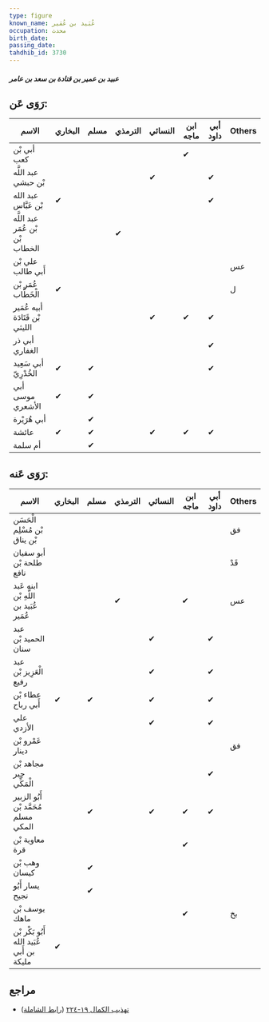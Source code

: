 ```yaml
---
type: figure
known_name: عُبَيد بن عُمَير
occupation: محدث
birth_date:
passing_date:
tahdhib_id: 3730
---
```

##### عبيد بن عمير بن قتادة بن سعد بن عامر

## رَوَى عَن:
| الاسم                           | البخاري | مسلم | الترمذي | النسائي | ابن ماجه | أبي داود | Others |
| ------------------------------- | ------- | ---- | ------- | ------- | -------- | -------- | ------ |
| أبي بْن كعب                     |         |      |         |         | ✔        |          |        |
| عبد اللَّه بْن حبشي             |         |      |         | ✔       |          | ✔        |        |
| عبد الله بْن عَبَّاس            | ✔       |      |         |         |          | ✔        |        |
| عبد اللَّه بْن عُمَر بْن الخطاب |         |      | ✔       |         |          |          |        |
| علي بْن أَبي طالب               |         |      |         |         |          |          | عس     |
| عُمَر بْن الْخَطَّاب            | ✔       |      |         |         |          |          | ل      |
| أبيه عُمَير بْن قَتَادَة الليثي |         |      |         | ✔       | ✔        | ✔        |        |
| أبي ذر الغفاري                  |         |      |         |         |          | ✔        |        |
| أبي سَعِيد الخُدْرِيّ           | ✔       | ✔    |         |         |          | ✔        |        |
| أبي موسى الأشعري                | ✔       | ✔    |         |         |          |          |        |
| أبي هُرَيْرة                    |         | ✔    |         |         |          |          |        |
| عائشة                           | ✔       | ✔    |         | ✔       | ✔        | ✔        |        |
| أم سلمة                         |         | ✔    |         |         |          |          |        |
## رَوَى عَنه:
| الاسم                                     | البخاري | مسلم | الترمذي | النسائي | ابن ماجه | أبي داود | Others |
| ----------------------------------------- | ------- | ---- | ------- | ------- | -------- | -------- | ------ |
| الْحَسَن بْن مُسْلِم بْن يناق             |         |      |         |         |          |          | فق     |
| أبو سفيان طلحة بْن نافع                   |         |      |         |         |          |          | قَدْ   |
| ابنه عَبد اللَّهِ بْن عُبَيد بن عُمَير    |         |      | ✔       |         | ✔        |          | عس     |
| عبد الحميد بْن سنان                       |         |      |         | ✔       |          | ✔        |        |
| عبد الْعَزِيز بْن رفيع                    |         |      |         | ✔       |          | ✔        |        |
| عطاء بْن أَبي رباح                        | ✔       | ✔    |         | ✔       |          | ✔        |        |
| علي الأزدي                                |         |      |         | ✔       |          | ✔        |        |
| عَمْرو بْن دينار                          |         |      |         |         |          |          | فق     |
| مجاهد بْن جبر الْمَكِّي                   |         |      |         |         |          | ✔        |        |
| أَبُو الزبير مُحَمَّد بْن مسلم المكي      |         | ✔    |         | ✔       | ✔        | ✔        |        |
| معاوية بْن قرة                            |         |      |         |         | ✔        |          |        |
| وهب بْن كيسان                             |         | ✔    |         |         |          |          |        |
| يسار أَبُو نجيح                           |         | ✔    |         |         |          |          |        |
| يوسف بْن ماهك                             |         |      |         |         | ✔        |          | بخ     |
| أَبُو بَكْر بْن عُبَيد الله بن أَبي مليكة | ✔       |      |         |         |          |          |        |
## مراجع
- [تهذيب الكمال ١٩-٢٢٤](obsidian://open?vault=Tahdhib-al-Kamal&file=Figures/٣٧٣٠-عبيد%20بن%20عمير%20بن%20قتادة%20بن%20سعد%20بن%20عامر) ([رابط الشاملة](https://shamela.ws/book/3722/9798))